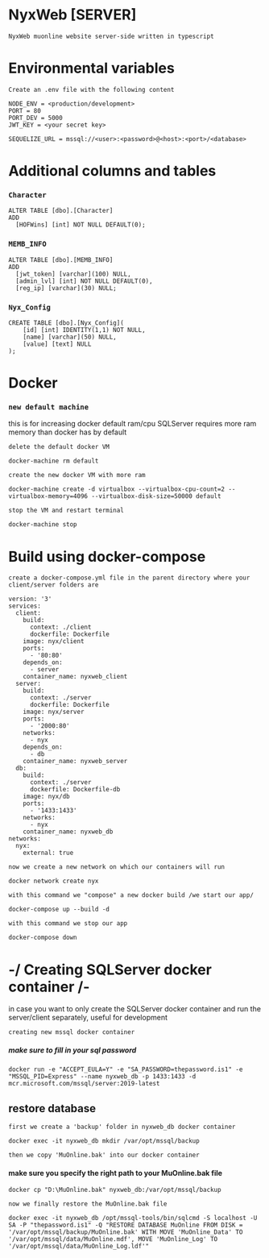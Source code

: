 # NyxWeb [SERVER]

`NyxWeb muonline website server-side written in typescript`

# Environmental variables

`Create an .env file with the following content`

```
NODE_ENV = <production/development>
PORT = 80
PORT_DEV = 5000
JWT_KEY = <your secret key>

SEQUELIZE_URL = mssql://<user>:<password>@<host>:<port>/<database>
```

# Additional columns and tables

### `Character`

```
ALTER TABLE [dbo].[Character]
ADD
  [HOFWins] [int] NOT NULL DEFAULT(0);
```

### `MEMB_INFO`

```
ALTER TABLE [dbo].[MEMB_INFO]
ADD
  [jwt_token] [varchar](100) NULL,
  [admin_lvl] [int] NOT NULL DEFAULT(0),
  [reg_ip] [varchar](30) NULL;
```

### `Nyx_Config`

```
CREATE TABLE [dbo].[Nyx_Config](
	[id] [int] IDENTITY(1,1) NOT NULL,
	[name] [varchar](50) NULL,
	[value] [text] NULL
);
```

# Docker

### `new default machine`

this is for increasing docker default ram/cpu
SQLServer requires more ram memory than docker has by default

`delete the default docker VM`

```
docker-machine rm default
```

`create the new docker VM with more ram`

```
docker-machine create -d virtualbox --virtualbox-cpu-count=2 --virtualbox-memory=4096 --virtualbox-disk-size=50000 default
```

`stop the VM and restart terminal`

```
docker-machine stop
```

# Build using docker-compose

`create a docker-compose.yml file in the parent directory where your client/server folders are`

```
version: '3'
services:
  client:
    build:
      context: ./client
      dockerfile: Dockerfile
    image: nyx/client
    ports:
      - '80:80'
    depends_on:
      - server
    container_name: nyxweb_client
  server:
    build:
      context: ./server
      dockerfile: Dockerfile
    image: nyx/server
    ports:
      - '2000:80'
    networks:
      - nyx
    depends_on:
      - db
    container_name: nyxweb_server
  db:
    build:
      context: ./server
      dockerfile: Dockerfile-db
    image: nyx/db
    ports:
      - '1433:1433'
    networks:
      - nyx
    container_name: nyxweb_db
networks:
  nyx:
    external: true
```

`now we create a new network on which our containers will run`

```
docker network create nyx
```

`with this command we "compose" a new docker build /we start our app/`

```
docker-compose up --build -d
```

`with this command we stop our app`

```
docker-compose down
```

# -/ Creating SQLServer docker container /-

in case you want to only create the SQLServer docker container and run the server/client separately, useful for development

`creating new mssql docker container`

##### make sure to fill in your sql password

```
docker run -e "ACCEPT_EULA=Y" -e "SA_PASSWORD=thepassword.is1" -e "MSSQL_PID=Express" --name nyxweb_db -p 1433:1433 -d mcr.microsoft.com/mssql/server:2019-latest
```

## restore database

`first we create a 'backup' folder in nyxweb_db docker container`

```
docker exec -it nyxweb_db mkdir /var/opt/mssql/backup
```

`then we copy 'MuOnline.bak' into our docker container`

#### make sure you specify the right path to your MuOnline.bak file

```
docker cp "D:\MuOnline.bak" nyxweb_db:/var/opt/mssql/backup
```

`now we finally restore the MuOnline.bak file`

```
docker exec -it nyxweb_db /opt/mssql-tools/bin/sqlcmd -S localhost -U SA -P "thepassword.is1" -Q "RESTORE DATABASE MuOnline FROM DISK = '/var/opt/mssql/backup/MuOnline.bak' WITH MOVE 'MuOnline_Data' TO '/var/opt/mssql/data/MuOnline.mdf', MOVE 'MuOnline_Log' TO '/var/opt/mssql/data/MuOnline_Log.ldf'"
```
